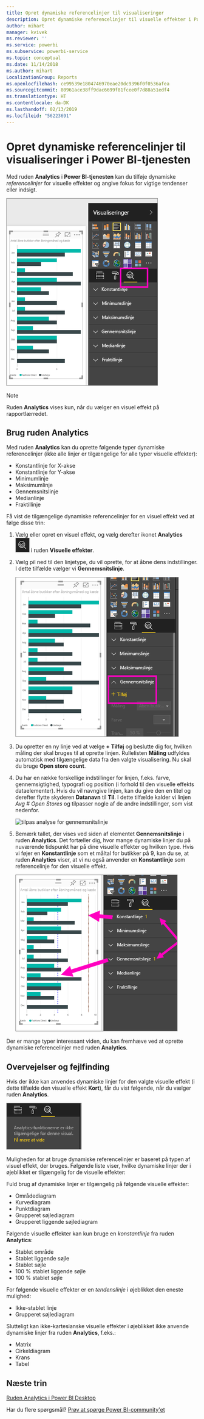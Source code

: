 ```yaml
---
title: Opret dynamiske referencelinjer til visualiseringer
description: Opret dynamiske referencelinjer til visuelle effekter i Power BI-tjenesten
author: mihart
manager: kvivek
ms.reviewer: ''
ms.service: powerbi
ms.subservice: powerbi-service
ms.topic: conceptual
ms.date: 11/14/2018
ms.author: mihart
LocalizationGroup: Reports
ms.openlocfilehash: ce99539e1804746970eae20dc9396f0f0536afea
ms.sourcegitcommit: 80961ace38ff9dac6699f81fcee0f7d88a51edf4
ms.translationtype: HT
ms.contentlocale: da-DK
ms.lasthandoff: 02/13/2019
ms.locfileid: "56223691"
---
```

# <a name="create-dynamic-reference-lines-for-visuals-in-the-power-bi-service"></a>Opret dynamiske referencelinjer til visualiseringer i Power BI-tjenesten

Med ruden **Analytics** i **Power BI-tjenesten** kan du tilføje dynamiske *referencelinjer* for visuelle effekter og angive fokus for vigtige tendenser eller indsigt.

![](media/service-analytics-pane/power-bi-analytics-pane.png)

> [!NOTE]
> Ruden **Analytics** vises kun, når du vælger en visuel effekt på rapportlærredet.
> 
> 

## <a name="use-the-analytics-pane"></a>Brug ruden Analytics
Med ruden **Analytics** kan du oprette følgende typer dynamiske referencelinjer (ikke alle linjer er tilgængelige for alle typer visuelle effekter):

* Konstantlinje for X-akse
* Konstantlinje for Y-akse
* Minimumlinje
* Maksimumlinje
* Gennemsnitslinje
* Medianlinje
* Fraktillinje


Få vist de tilgængelige dynamiske referencelinjer for en visuel effekt ved at følge disse trin:

1. Vælg eller opret en visuel effekt, og vælg derefter ikonet **Analytics** ![](media/service-analytics-pane/power-bi-analytics-icon.png) i ruden **Visuelle effekter**.

2. Vælg pil ned til den linjetype, du vil oprette, for at åbne dens indstillinger. I dette tilfælde vælger vi **Gennemsnitslinje**.
   
   ![tilføj gennemsnitslinje](media/service-analytics-pane/power-bi-add.png)

3. Du opretter en ny linje ved at vælge **+ Tilføj** og beslutte dig for, hvilken måling der skal bruges til at oprette linjen.  Rullelisten **Måling** udfyldes automatisk med tilgængelige data fra den valgte visualisering. Nu skal du bruge **Open store count**.

5. Du har en række forskellige indstillinger for linjen, f.eks. farve, gennemsigtighed, typografi og position (i forhold til den visuelle effekts dataelementer). Hvis du vil navngive linjen, kan du give den en titel og derefter flytte skyderen **Datanavn** til **Til**.  I dette tilfælde kalder vi linjen *Avg # Open Stores* og tilpasser nogle af de andre indstillinger, som vist nedenfor.
   
   ![tilpas analyse for gennemsnitslinje](media/service-analytics-pane/power-bi-average-line2.png)

1. Bemærk tallet, der vises ved siden af elementet **Gennemsnitslinje** i ruden **Analytics**. Det fortæller dig, hvor mange dynamiske linjer du på nuværende tidspunkt har på dine visuelle effekter og hvilken type. Hvis vi føjer en **Konstantlinje** som et måltal for butikker på 9, kan du se, at ruden **Analytics** viser, at vi nu også anvender en **Konstantlinje** som referencelinje for den visuelle effekt.
   
   ![](media/service-analytics-pane/power-bi-reference-lines.png)
   

Der er mange typer interessant viden, du kan fremhæve ved at oprette dynamiske referencelinjer med ruden **Analytics**.

## <a name="considerations-and-troubleshooting"></a>Overvejelser og fejlfinding

Hvis der ikke kan anvendes dynamiske linjer for den valgte visuelle effekt (i dette tilfælde den visuelle effekt **Kort**), får du vist følgende, når du vælger ruden **Analytics**.
   
![analytics er ikke tilgængelig](media/service-analytics-pane/power-bi-no-lines.png)

Muligheden for at bruge dynamiske referencelinjer er baseret på typen af visuel effekt, der bruges. Følgende liste viser, hvilke dynamiske linjer der i øjeblikket er tilgængelig for de visuelle effekter:

Fuld brug af dynamiske linjer er tilgængelig på følgende visuelle effekter:

* Områdediagram
* Kurvediagram
* Punktdiagram
* Grupperet søjlediagram
* Grupperet liggende søjlediagram

Følgende visuelle effekter kan kun bruge en *konstantlinje* fra ruden **Analytics**:

* Stablet område
* Stablet liggende søjle
* Stablet søjle
* 100 % stablet liggende søjle
* 100 % stablet søjle

For følgende visuelle effekter er en *tendenslinje* i øjeblikket den eneste mulighed:

* Ikke-stablet linje
* Grupperet søjlediagram

Slutteligt kan ikke-kartesianske visuelle effekter i øjeblikket ikke anvende dynamiske linjer fra ruden **Analytics**, f.eks.:

* Matrix
* Cirkeldiagram
* Krans
* Tabel

## <a name="next-steps"></a>Næste trin
[Ruden Analytics i Power BI Desktop](desktop-analytics-pane.md)

Har du flere spørgsmål? [Prøv at spørge Power BI-community'et](http://community.powerbi.com/)

